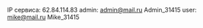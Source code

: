 IP сервиса: 62.84.114.83
admin:
    admin@mail.ru
    Admin_31415
user:
    mike@mail.ru
    Mike_31415
